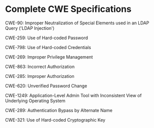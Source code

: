 

# Complete CWE Specifications

CWE-90: Improper Neutralization of Special Elements used in an LDAP Query ('LDAP Injection')

CWE-259: Use of Hard-coded Password

CWE-798: Use of Hard-coded Credentials

CWE-269: Improper Privilege Management

CWE-863: Incorrect Authorization

CWE-285: Improper Authorization

CWE-620: Unverified Password Change

CWE-1249: Application-Level Admin Tool with Inconsistent View of Underlying Operating System

CWE-289: Authentication Bypass by Alternate Name

CWE-321: Use of Hard-coded Cryptographic Key